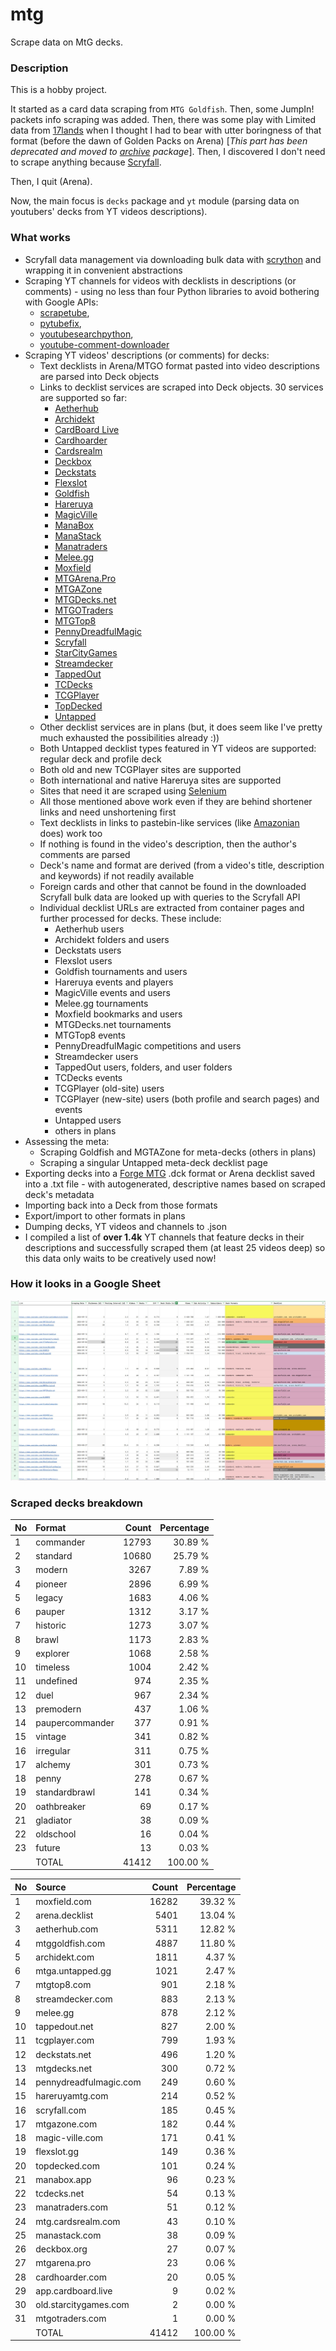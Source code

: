 # mtg
Scrape data on MtG decks.

### Description

This is a hobby project.

It started as a card data scraping from `MTG Goldfish`. Then, some JumpIn! packets info scraping 
was added. Then, there was some play with Limited data from [17lands](https://www.17lands.com) when 
I thought I had to bear with utter boringness of that format (before the dawn of Golden Packs on 
Arena) [_This part has been deprecated and moved to [archive](https://github.com/z33kz33k/mtg/tree/2d5eb0c758953d38ac51840ed3e49c2c25b4fe91/mtgcards/archive) package_]. Then, I discovered I 
don't need to scrape anything because [Scryfall](https://scryfall.com).

Then, I quit (Arena).

Now, the main focus is `decks` package and `yt` module (parsing data on youtubers' decks from YT videos 
descriptions).

### What works

* Scryfall data management via downloading bulk data with 
  [scrython](https://github.com/NandaScott/Scrython) and wrapping it in convenient abstractions
* Scraping YT channels for videos with decklists in descriptions (or comments) - using no less than 
  four Python libraries to avoid bothering with Google APIs: 
    * [scrapetube](https://github.com/dermasmid/scrapetube),
    * [pytubefix](https://github.com/JuanBindez/pytubefix),
    * [youtubesearchpython](https://github.com/alexmercerind/youtube-search-python), 
    * [youtube-comment-downloader](https://github.com/egbertbouman/youtube-comment-downloader) 
* Scraping YT videos' descriptions (or comments) for decks:    
    * Text decklists in Arena/MTGO format pasted into video descriptions are parsed into Deck objects
    * Links to decklist services are scraped into Deck objects. 30 services are supported so far:
        * [Aetherhub](https://aetherhub.com)
        * [Archidekt](https://archidekt.com)
        * [CardBoard Live](https://cardboard.live)
        * [Cardhoarder](https://www.cardhoarder.com)
        * [Cardsrealm](https://mtg.cardsrealm.com/en-us/)
        * [Deckbox](https://deckbox.org)
        * [Deckstats](https://deckstats.net)
        * [Flexslot](https://flexslot.gg)
        * [Goldfish](https://www.mtggoldfish.com)
        * [Hareruya](https://www.hareruyamtg.com/en/)
        * [MagicVille](https://magic-ville.com/fr/index.php)
        * [ManaBox](https://manabox.app)
        * [ManaStack](https://manastack.com/home)
        * [Manatraders](https://www.manatraders.com)
        * [Melee.gg](https://melee.gg)
        * [Moxfield](https://www.moxfield.com)
        * [MTGArena.Pro](https://mtgarena.pro)
        * [MTGAZone](https://mtgazone.com)
        * [MTGDecks.net](https://mtgdecks.net)
        * [MTGOTraders](https://www.mtgotraders.com/store/index.html)
        * [MTGTop8](https://mtgtop8.com/index)
        * [PennyDreadfulMagic](https://pennydreadfulmagic.com)
        * [Scryfall](https://scryfall.com)
        * [StarCityGames](https://starcitygames.com)
        * [Streamdecker](https://www.streamdecker.com/landing)
        * [TappedOut](https://tappedout.net)
        * [TCDecks](https://www.tcdecks.net/index.php)
        * [TCGPlayer](https://infinite.tcgplayer.com)
        * [TopDecked](https://www.topdecked.com)
        * [Untapped](https://mtga.untapped.gg) 
    * Other decklist services are in plans (but, it does seem like I've pretty much exhausted the 
      possibilities already :))
    * Both Untapped decklist types featured in YT videos are supported: regular deck and profile deck
    * Both old and new TCGPlayer sites are supported
    * Both international and native Hareruya sites are supported 
    * Sites that need it are scraped using [Selenium](https://github.com/SeleniumHQ/Selenium)
    * All those mentioned above work even if they are behind shortener links and need unshortening first
    * Text decklists in links to pastebin-like services (like [Amazonian](https://www.youtube.com/@Amazonian) does) work too
    * If nothing is found in the video's description, then the author's comments are parsed
    * Deck's name and format are derived (from a video's title, description and keywords) if not readily available
    * Foreign cards and other that cannot be found in the downloaded Scryfall bulk data are looked 
      up with queries to the Scryfall API
    * Individual decklist URLs are extracted from container pages and further processed for decks. 
      These include:
        * Aetherhub users
        * Archidekt folders and users
        * Deckstats users
        * Flexslot users
        * Goldfish tournaments and users
        * Hareruya events and players
        * MagicVille events and users
        * Melee.gg tournaments
        * Moxfield bookmarks and users
        * MTGDecks.net tournaments
        * MTGTop8 events
        * PennyDreadfulMagic competitions and users
        * Streamdecker users
        * TappedOut users, folders, and user folders
        * TCDecks events
        * TCGPlayer (old-site) users
        * TCGPlayer (new-site) users (both profile and search pages) and events
        * Untapped users
        * others in plans
* Assessing the meta:
    * Scraping Goldfish and MGTAZone for meta-decks (others in plans)
    * Scraping a singular Untapped meta-deck decklist page
* Exporting decks into a [Forge MTG](https://github.com/Card-Forge/forge) .dck format or Arena 
  decklist saved into a .txt file - with autogenerated, descriptive names based on scraped deck's 
  metadata
* Importing back into a Deck from those formats
* Export/import to other formats in plans
* Dumping decks, YT videos and channels to .json
* I compiled a list of **over 1.4k** YT channels that feature decks in their descriptions and successfully 
  scraped them (at least 25 videos deep) so this data only waits to be creatively used now!

### How it looks in a Google Sheet
![Most popular channels](assets/channels.jpg)

### Scraped decks breakdown
| No | Format | Count | Percentage |
|:---|:-----|------:|-----------:|
| 1  | commander       | 12793 |    30.89 % |
| 2  | standard        | 10680 |    25.79 % |
| 3  | modern          |  3267 |     7.89 % |
| 4  | pioneer         |  2896 |     6.99 % |
| 5  | legacy          |  1683 |     4.06 % |
| 6  | pauper          |  1312 |     3.17 % |
| 7  | historic        |  1273 |     3.07 % |
| 8  | brawl           |  1173 |     2.83 % |
| 9  | explorer        |  1068 |     2.58 % |
| 10 | timeless        |  1004 |     2.42 % |
| 11 | undefined       |   974 |     2.35 % |
| 12 | duel            |   967 |     2.34 % |
| 13 | premodern       |   437 |     1.06 % |
| 14 | paupercommander |   377 |     0.91 % |
| 15 | vintage         |   341 |     0.82 % |
| 16 | irregular       |   311 |     0.75 % |
| 17 | alchemy         |   301 |     0.73 % |
| 18 | penny           |   278 |     0.67 % |
| 19 | standardbrawl   |   141 |     0.34 % |
| 20 | oathbreaker     |    69 |     0.17 % |
| 21 | gladiator       |    38 |     0.09 % |
| 22 | oldschool       |    16 |     0.04 % |
| 23 | future          |    13 |     0.03 % |
|  | TOTAL           | 41412 | 100.00 %|

| No | Source | Count | Percentage |
|:---|:-----|------:|-----------:|
| 1  | moxfield.com           | 16282 |    39.32 % |
| 2  | arena.decklist         |  5401 |    13.04 % |
| 3  | aetherhub.com          |  5311 |    12.82 % |
| 4  | mtggoldfish.com        |  4887 |    11.80 % |
| 5  | archidekt.com          |  1811 |     4.37 % |
| 6  | mtga.untapped.gg       |  1021 |     2.47 % |
| 7  | mtgtop8.com            |   901 |     2.18 % |
| 8  | streamdecker.com       |   883 |     2.13 % |
| 9  | melee.gg               |   878 |     2.12 % |
| 10 | tappedout.net          |   827 |     2.00 % |
| 11 | tcgplayer.com          |   799 |     1.93 % |
| 12 | deckstats.net          |   496 |     1.20 % |
| 13 | mtgdecks.net           |   300 |     0.72 % |
| 14 | pennydreadfulmagic.com |   249 |     0.60 % |
| 15 | hareruyamtg.com        |   214 |     0.52 % |
| 16 | scryfall.com           |   185 |     0.45 % |
| 17 | mtgazone.com           |   182 |     0.44 % |
| 18 | magic-ville.com        |   171 |     0.41 % |
| 19 | flexslot.gg            |   149 |     0.36 % |
| 20 | topdecked.com          |   101 |     0.24 % |
| 21 | manabox.app            |    96 |     0.23 % |
| 22 | tcdecks.net            |    54 |     0.13 % |
| 23 | manatraders.com        |    51 |     0.12 % |
| 24 | mtg.cardsrealm.com     |    43 |     0.10 % |
| 25 | manastack.com          |    38 |     0.09 % |
| 26 | deckbox.org            |    27 |     0.07 % |
| 27 | mtgarena.pro           |    23 |     0.06 % |
| 28 | cardhoarder.com        |    20 |     0.05 % |
| 29 | app.cardboard.live     |     9 |     0.02 % |
| 30 | old.starcitygames.com  |     2 |     0.00 % |
| 31 | mtgotraders.com        |     1 |     0.00 % |
|  | TOTAL                  | 41412 | 100.00 %|
